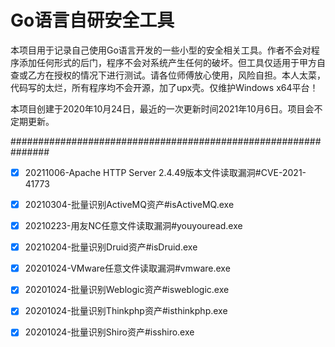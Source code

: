 # Go语言自研安全工具

本项目用于记录自己使用Go语言开发的一些小型的安全相关工具。作者不会对程序添加任何形式的后门，程序不会对系统产生任何的破坏。但工具仅适用于甲方自查或乙方在授权的情况下进行测试。请各位师傅放心使用，风险自担。本人太菜，代码写的太烂，所有程序均不会开源，加了upx壳。仅维护Windows x64平台！

本项目创建于2020年10月24日，最近的一次更新时间2021年10月6日。项目会不定期更新。

###############################################################

- [x] 20211006-Apache HTTP Server 2.4.49版本文件读取漏洞#CVE-2021-41773
- [x] 20210304-批量识别ActiveMQ资产#isActiveMQ.exe
- [x] 20210223-用友NC任意文件读取漏洞#youyouread.exe
- [x] 20210204-批量识别Druid资产#isDruid.exe
- [x] 20201024-VMware任意文件读取漏洞#vmware.exe
- [x] 20201024-批量识别Weblogic资产#isweblogic.exe
- [x] 20201024-批量识别Thinkphp资产#isthinkphp.exe
- [x] 20201024-批量识别Shiro资产#isshiro.exe

